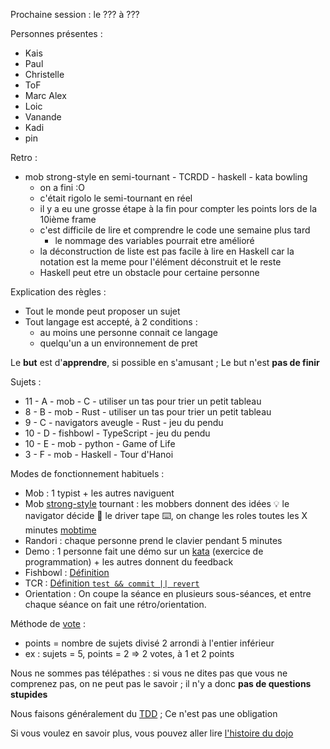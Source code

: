 Prochaine session : le ??? à ???

Personnes présentes :

- Kais
- Paul
- Christelle
- ToF
- Marc Alex
- Loic
- Vanande
- Kadi
- pin

Retro :

- mob strong-style en semi-tournant - TCRDD - haskell - kata bowling
  - on a fini :O
  - c'était rigolo le semi-tournant en réel
  - il y a eu une grosse étape à la fin pour compter les points lors de la 10ième frame
  - c'est difficile de lire et comprendre le code une semaine plus tard
    - le nommage des variables pourrait etre amélioré
  - la déconstruction de liste est pas facile à lire en Haskell car la notation est la meme pour l'élément déconstruit et le reste
  - Haskell peut etre un obstacle pour certaine personne

Explication des règles :

- Tout le monde peut proposer un sujet
- Tout langage est accepté, à 2 conditions :
  - au moins une personne connait ce langage
  - quelqu'un a un environnement de pret

Le **but** est d'**apprendre**, si possible en s'amusant ;
Le but n'est **pas de finir**

Sujets :

- 11 - A - mob - C - utiliser un tas pour trier un petit tableau
- 8 - B - mob - Rust - utiliser un tas pour trier un petit tableau
- 9 - C - navigators aveugle - Rust - jeu du pendu
- 10 - D - fishbowl - TypeScript - jeu du pendu
- 10 - E - mob - python - Game of Life
- 3 - F - mob - Haskell - Tour d'Hanoi

Modes de fonctionnement habituels :

- Mob : 1 typist + les autres naviguent
- Mob [strong-style] tournant : les mobbers donnent des idées 💡 le navigator décide 🔀 le driver tape ⌨️, on change les roles toutes les X minutes [mobtime]
- Randori : chaque personne prend le clavier pendant 5 minutes
- Demo : 1 personne fait une démo sur un [kata] (exercice de programmation) + les autres donnent du feedback
- Fishbowl : [Définition][fishbowl]
- TCR : [Définition `test && commit || revert`][tcr]
- Orientation : On coupe la séance en plusieurs sous-séances,
  et entre chaque séance on fait une rétro/orientation.

Méthode de [vote] :

- points = nombre de sujets divisé 2 arrondi à l'entier inférieur
- ex : sujets = 5, points = 2 => 2 votes, à 1 et 2 points

Nous ne sommes pas télépathes :
si vous ne dites pas que vous ne comprenez pas, on ne peut pas le savoir ;
il n'y a donc **pas de questions stupides**

Nous faisons généralement du [TDD][test_driven_development] ;
Ce n'est pas une obligation

Si vous voulez en savoir plus, vous pouvez aller lire [l'histoire du dojo]

[kata]: https://web.archive.org/web/20040423023001/http://www.pragprog.com/pragdave/Practices/CodeKata.rdoc
[strong-style]: https://llewellynfalco.blogspot.com/2014/06/llewellyns-strong-style-pairing.html
[mobtime]: https://mobtime.hadrienmp.fr/
[fishbowl]: https://en.wikipedia.org/wiki/Fishbowl_%28conversation%29
[tcr]: https://medium.com/@kentbeck_7670/test-commit-revert-870bbd756864
[vote]: https://emmanuelpaatz.com/dojosurvey
[test_driven_development]: https://fr.wikipedia.org/wiki/Test_driven_development
[l'histoire du dojo]: https://github.com/dojo-developpement-paris/dojo-developpement-paris.github.io/blob/main/history.md
